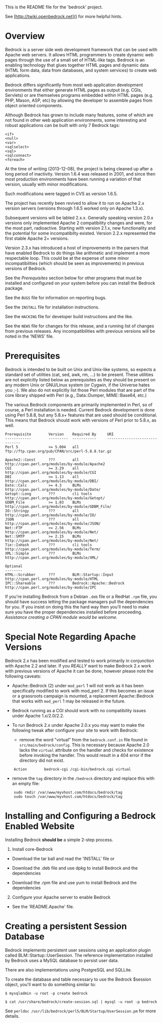 This is the README file for the 'bedrock' project.

See [http://twiki.openbedrock.net]() for more helpful hints.

# Overview

Bedrock is a server side web development framework that can be used
with Apache web servers. It allows HTML programmers to create dynamic
web pages through the use of a small set of HTML-like tags. Bedrock is
an enabling technology that glues together HTML pages and dynamic data
(HTML form data, data from databases, and system services) to create
web applications.

Bedrock differs significantly from most web application development
environments that either generate HTML pages as output (e.g. CGIs,
Servlets) or are themselves programs embedded within HTML pages
(e.g. PHP, Mason, ASP, etc) by allowing the developer to assemble
pages from object oriented components.

Although Bedrock has grown to include many features, some of which are
not found in other web application environments, some interesting and
robust applications can be built with only 7 Bedrock tags:

    <if>
    <null>
    <var>
    <sqlselect>
    <sql>
    <sqlconnect>
    <foreach>

At the time of writing (2013-12-08), the project is being cleaned up
after a long period of inactivity. Version 1.6.4 was released in 2001,
and since then most production environments have been running a
variation of that version, usually with minor modifications.

Such modifications were tagged in CVS as version 1.6.5.

The project has recently been revived to allow it to run on Apache 2.x
version servers (versions through 1.6.5 worked only on Apache 1.3.x).

Subsequent versions will be labled 2.x.x.  Generally speaking version
2.0.x versions only implemented Apache 2 compatibility changes and
were, for the most part, radioactive.  Starting with version 2.1.x,
new functionality and the potential for some incompatibilty existed.
Version 2.2.x represented the first stable Apache 2+ versions.

Version 2.3.x has introduced a host of improvements in the parsers
that have enabled Bedrock to do things like arithmetic and implement a
more respectable <while> loop.  This could be at the expense of some
minor incompatibilities (which should be seen as improvements) in
previous versions of Bedrock.

See the *Prerequisites* section below for other programs that must be
installed and configured on your system before you can install the Bedrock
package.

See the `BUGS` file for information on reporting bugs.

See the `INSTALL` file for installation instructions.

See the `HACKING` file for developer build instructions and the like.

See the `NEWS` file for changes for this release, and a running list of
changes from previous releases. Any incompatibilities with previous versions
will be noted in the 'NEWS' file.

# Prerequisites

Bedrock is intended to be built on Unix and Unix-like systems, so expects a
standard set of utilities (cat, sed, awk, rm, ...) to be present. These
utilities are not explicitly listed below as prerequisites as they should be
present on any modern Unix or GNU/Linux system (or Cygwin, if the Universe
hates you ;-). We also do not explicitly list those Perl modules that are part
of the core library shipped with Perl (e.g., Data::Dumper, MIME::Base64, etc.)

The various Bedrock components are primarily implemented in Perl, so of
course, a Perl installation is needed. Current Bedrock development is done
using Perl 5.8.8, but any 5.8.x+ features that are used should be
conditional. This means that Bedrock should work with versions of Perl prior
to 5.8.x, as well.

    Prerequisite        Version    Required By     URI
    ------------        ---------  -----------     ------------------------------
    Perl 5              >= 5.004   all             ftp://ftp.cpan.org/pub/CPAN/src/perl-5.8.8.tar.gz

    Apache2::Const      ???        all             http://cpan.perl.org/modules/by-module/Apache2
    CGI                 >= 3.29    all             http://cpan.perl.org/modules/by-module/CGI
    DBI                 >= 1.13    all             http://cpan.perl.org/modules/by-module/DBI/
    Date::Calc          >= 4.3     BLMs            http://cpan.perl.org/modules/by-module/Date/
    Getopt::Long        ???        cli tools       http://cpan.perl.org/modules/by-module/Getopt/
    GDBM_File           >= 1.03    BLMs            http://cpan.perl.org/modules/by-module/GDBM_File/
    IO::Stringy         ???        all             http://cpan.perl.org/modules/by-module/IO/
    JSON                ???        all             http://cpan.perl.org/modules/by-module/JSON/
    Net::FTP            >= 2.56    BLMs            http://cpan.perl.org/modules/by-module/Net/
    Net::SMTP           >= 2.15    BLMs            http://cpan.perl.org/modules/by-module/Net/
    Tie::IxHash         ???        cli tools       http://cpan.perl.org/modules/by-module/Term/
    XML::Simple         ???        BLMs            http://cpan.perl.org/modules/by-module/XML/

    Optional
    --------            
    HTML::Scrubber      ???        BLM::Startup::Input  http://cpan.perl.org/modules/by-module/HTML
    IPC::Shareable      ???        Bedrock::Apache::Bedrock http://cpan.perl.org/modules/by-module/IPC

If you're installing Bedrock from a Debian `.deb` file or a RedHat
`.rpm` file, you should have success letting the package managers pull
the dependencies for you.  If you insist on doing this the hard way
then you'll need to make sure you have the proper dependencies
installed before proceeding. _Assistance creating a CPAN module would
be welcome._

# Special Note Regarding Apache Versions

Bedrock 2.x has been modified and tested to work primarily in
conjunction with Apache 2.2 and later.  If you *REALLY* want to make
Bedrock 2.x work with previous versions of Apache it can be done,
however please note the following caveats:

- Apache::Bedrock (2) under `mod_perl` 1 will not work as it has been
specifically modified to work with mod_perl 2.  If this becomes an
issue or a grassroots campaign is mounted, a replacement
Apache::Bedrock that works with `mod_perl` 1 may be released in the
future.

- Bedrock running as a CGI should work with no compatibility issues
under Apache 1.x/2.0/2.2.

- To run Bedrock 2.x under Apache 2.0.x you may want to make the
following tweak after configure your site to work with Bedrock:

  - remove the word "virtual" from the `bedrock.conf.in` file found in
`src/main/bedrock/config`.  This is necessary because Apache 2.0 lacks
the `virtual` attribute on the handler and checks for existence
before invoking the handler.  This would result in a 404 error
if the directory did not exist.

```
    Action        bedrock-cgi /cgi-bin/bedrock.cgi virtual
```

  - remove the `tag` directory in the `/bedrock` directory and
replace this with an empty file:

```
    sudo rmdir /var/www/myvhost.com/htdocs/bedrock/tag
    sudo touch /var/www/myvhost.com/htdocs/bedrock/tag
```

# Installing and Configuring a Bedrock Enabled Website

Installing Bedrock __should be__ a simple 2-step process.

1. Install core-Bedrock

  - Download the tar ball and read the 'INSTALL' file or

  - Download the .deb file and use dpkg to install Bedrock and the dependencies

  - Download the .rpm file and use yum to install Bedrock and the
    dependencies

2. Configure your Apache server to enable Bedrock

  - See the 'README.Apache' file.

# Creating a persistent Session Database

Bedrock implements persistent user sessions using an application
plugin called BLM::Startup::UserSession.  The reference implementation
installed by Bedrock uses a MySQL database to persist user data.

There are also implementations using PostgreSQL and SQLLite.

To create the database and table necessary to use the Bedrock $session
object, you'll want to do something similar to:

    $ mysqladmin -u root -p create bedrock

    $ cat /usr/share/bedrock/create-session.sql | mysql -u root -p bedrock

See `perldoc /usr/lib/bedrock/perl5/BLM/Startup/UserSession.pm` for
more details.
